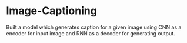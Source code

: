 # Image-Captioning
Built a model which generates caption for a given image using CNN as a encoder for input image and RNN as a decoder for generating output. 
